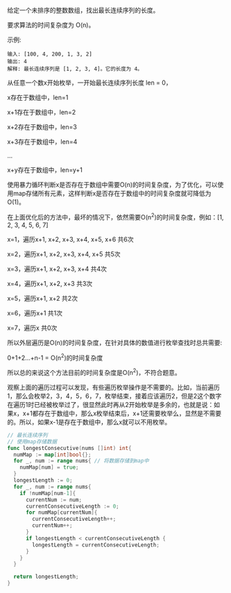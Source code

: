 给定一个未排序的整数数组，找出最长连续序列的长度。

要求算法的时间复杂度为 O(n)。

示例:
```
输入: [100, 4, 200, 1, 3, 2]
输出: 4
解释: 最长连续序列是 [1, 2, 3, 4]。它的长度为 4。
```



从任意一个数x开始枚举，一开始最长连续序列长度 len = 0，

x存在于数组中，len=1

x+1存在于数组中，len=2

x+2存在于数组中，len=3

x+3存在于数组中，len=4

...

x+y存在于数组中，len=y+1

使用暴力循环判断x是否存在于数组中需要O(n)的时间复杂度，为了优化，可以使用map存储所有元素，这样判断x是否存在于数组中的时间复杂度就可降低为O(1)。

在上面优化后的方法中，最坏的情况下，依然需要O(n<sup>2</sup>)的时间复杂度，例如：[1, 2, 3, 4, 5, 6, 7]

x=1，遍历x+1, x+2, x+3, x+4, x+5, x+6 共6次

x=2，遍历x+1, x+2, x+3, x+4, x+5 共5次

x=3，遍历x+1, x+2, x+3, x+4 共4次

x=4，遍历x+1, x+2, x+3 共3次

x=5，遍历x+1, x+2 共2次

x=6，遍历x+1 共1次

x=7，遍历x 共0次

所以外层遍历是O(n)的时间复杂度，在针对具体的数值进行枚举查找时总共需要:

0+1+2...+n-1 = O(n<sup>2</sup>)的时间复杂度

所以总的来说这个方法目前的时间复杂度是O(n<sup>2</sup>)，不符合题意。

观察上面的遍历过程可以发现，有些遍历枚举操作是不需要的。比如，当前遍历1，那么会枚举2，3，4，5，6，7，枚举结束，接着应该遍历2，但是2这个数字在遍历1时已经被枚举过了，很显然此时再从2开始枚举是多余的，也就是说：如果x，x+1都存在于数组中，那么x枚举结束后，x+1还需要枚举么，显然是不需要的。所以，如果x-1是存在于数组中，那么x就可以不用枚举。

```go
// 最长连续序列
// 使用map存储数据
func longestConsecutive(nums []int) int{
  numMap := map[int]bool{};
  for _, num := range nums{ // 将数据存储到map中
    numMap[num] = true;
  }
  longestLength := 0;
  for _, num := range nums{
    if !numMap[num-1]{
      currentNum := num;
      currentConsecutiveLength := 0;
      for numMap[currentNum]{
        currentConsecutiveLength++;
        currentNum++;
      }
      if longestLength < currentConsecutiveLength {
        longestLength = currentConsecutiveLength;
      }
    }
  }

  return longestLength;
}
```

